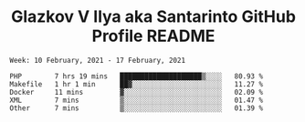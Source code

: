 <h1 align="center">Glazkov V Ilya aka Santarinto GitHub Profile README</h1>

<!--START_SECTION:waka-->
```text
Week: 10 February, 2021 - 17 February, 2021

PHP        7 hrs 19 mins   ████████████████████▒░░░░   80.93 % 
Makefile   1 hr 1 min      ██▓░░░░░░░░░░░░░░░░░░░░░░   11.27 % 
Docker     11 mins         ▓░░░░░░░░░░░░░░░░░░░░░░░░   02.09 % 
XML        7 mins          ▒░░░░░░░░░░░░░░░░░░░░░░░░   01.47 % 
Other      7 mins          ▒░░░░░░░░░░░░░░░░░░░░░░░░   01.39 % 
```
<!--END_SECTION:waka-->
